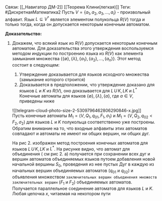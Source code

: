 Связи: [[_Навигатор ДМ-2]] [[Теорема Клини(легкая)]]
Теги: #ДискретнаяМатематика2 
Пусть $V = \{a_{1}, a_{2}, a_{3}, ..., a_{i}\}$ - произвольный алфавит. Язык $L \subseteq V^{*}$ является элементом полукольца $R(V)$ тогда и только тогда, когда он допускается некоторым конечным автоматом.

**Доказательство:**

1. Докажем, что всякий язык из $R(V)$ допускается некоторым конечным автоматом. Для доказательства этого утверждения воспользуемся методом индукции по построению языка из $R(V)$ как элемента замыкания множества $\{\{\emptyset\}, \{\lambda\}, \{a_{1}\}, \{a_{2}\}, ..., \{a_{n}\}\}$. Этот метод состоит в следующем: 
	1. Утверждение доказывается для языков исходного множества (замыкание которого строится)
	2. Доказывается в предположении, что утверждение доказано для языков $L$ и $K$ из $R(V)$, оно доказывается для $L \,U \, K, LK$ и $L^{*}$ 
	Конечные автоматы для языков $\{\emptyset\}, \{\lambda\}, \{a\}$, где $a \in V$, приведены ниже
	
	  ![[telegram-cloud-photo-size-2-5309796462806290846-x.jpg]]  
	Пусть конечные автоматы $M_{1} = (V, Q_{1}, q_{01}, F_{1}, \sigma_{1})$ и $M_{1} = (V, Q_{2}, q_{02}< F_{2}, \sigma_{2})$ для языков $L$ и $K$ полукольца соответственно уже построены. Обратим внимание на то, что входные алфавиты этих автоматов совпадают и автоматы не имеют ни общих вершин, ни общих дуг. 
	
	На рис 2. изображен метод построения конечных автоматов для языков $L \,U \, K, LK$ и $L^{*}$. На рисунке видно, что автомат для объединения ( см рис 2. а) получается при сохранении всех дуг и вершин автоматов объединяемых языков путоем добавления новой начальной вершины $S_{0}$, проведения из нее пустых Дуг в каждую из начальных вершин объединяемых автоматов ($q_{01}$ и $q_{02}$) и объявления множеством `заключительных вершин объединения множеств заключительных вершин` ($F_{1}$ и $F_{2}$) объединяемых автоматов. Получается параллельное соединение автоматов для языков $L$ и $K$. Любая цепочка $x$, читаемая на некотором пути
	